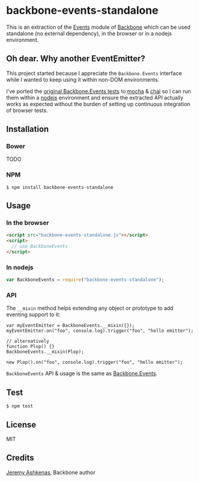 backbone-events-standalone
==========================

This is an extraction of the [Events] module of [Backbone] which can be used
standalone (no external dependency), in the browser or in a nodejs environment.

## Oh dear. Why another EventEmitter?

This project started because I appreciate the `Backbone.Events` interface while
I wanted to keep using it within non-DOM environments.

I've ported the [original Backbone.Events tests] to [mocha] & [chai] so I can
run them within a [nodejs] environment and ensure the extracted API actually
works as expected without the burden of setting up continuous integration of
browser tests.

## Installation

### Bower

TODO

### NPM

```
$ npm install backbone-events-standalone
```

## Usage

### In the browser

```html
<script src="backbone-events-standalone.js"></script>
<script>
  // use BackboneEvents
</script>
```

### In nodejs

```js
var BackboneEvents = require("backbone-events-standalone");
```

### API

The `__mixin` method helps extending any object or prototype to add eventing
support to it:

```
var myEventEmitter = BackboneEvents.__mixin({});
myEventEmitter.on("foo", console.log).trigger("foo", "hello emitter");

// alternatively
function Plop() {}
BackboneEvents.__mixin(Plop);

new Plop().on("foo", console.log).trigger("foo", "hello emitter");
```

`BackboneEvents` API & usage is the same as [Backbone.Events].

## Test

```
$ npm test
```

## License

MIT

## Credits

[Jeremy Ashkenas](http://ashkenas.com/), Backbone author

[Events]: http://backbonejs.org/#Events
[Backbone.Events]: http://backbonejs.org/#Events
[Backbone]: http://backbonejs.org/
[mocha]: (http://visionmedia.github.io/mocha/)
[chai]: http://chaijs.com/
[nodejs]: nodejs.org/
[original Backbone.Events tests]: https://github.com/jashkenas/backbone/blob/699fe3271262043bb137bae97bd0003d6d193f27/test/events.js
